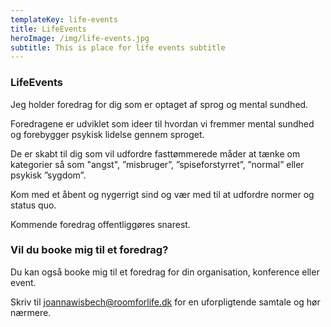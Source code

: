 ```yaml
---
templateKey: life-events
title: LifeEvents
heroImage: /img/life-events.jpg
subtitle: This is place for life events subtitle
---
```

### LifeEvents

Jeg holder foredrag for dig som er optaget af sprog og mental sundhed. 

Foredragene er udviklet som ideer til hvordan vi fremmer mental sundhed og forebygger psykisk lidelse gennem sproget. 

De er skabt til dig som vil udfordre fasttømmerede måder at tænke om kategorier så som "angst", ”misbruger”, ”spiseforstyrret”, ”normal” eller psykisk ”sygdom”. 

Kom med et åbent og nygerrigt sind og vær med til at udfordre normer og status quo. 

Kommende foredrag offentliggøres snarest. 

### Vil du booke mig til et foredrag?

Du kan også booke mig til et foredrag for din organisation, konference eller event. 

Skriv til joannawisbech@roomforlife.dk for en uforpligtende samtale og hør nærmere.
